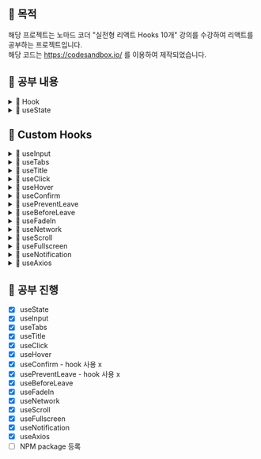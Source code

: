## 📢 목적

해당 프로젝트는 노마드 코더 "실전형 리액트 Hooks 10개" 강의를 수강하여 리액트를 공부하는 프로젝트입니다. <br>
해당 코드는 https://codesandbox.io/ 를 이용하여 제작되었습니다.

## 📢 공부 내용

<details markdown="1">

<summary>📑 Hook</summary>

### Hook이란?

함수 컴포넌트에서 React state와 Lifecycle 기능을 연동할 수 있게 해주는 함수 (버전 16.8부터 도입)

### Hook의 사용 규칙

- 최상위에서만 Hook 호출이 가능
- 리액트 함수 컴포넌트 내에서만 호출이 가능하며, 일반 자바스크립트 함수 안에서는 호출하면 안됨 (custom hook에서는 가능)

### Hook이 만들어진 이유

- 컴포넌트들 사이에서 상태 로직을 재사용하는 것의 어려움
- 복잡한 컴포넌트는 이해하기 어려움
- Class 컴포넌트는 인간과 기계 모두를 혼란스럽게 함

### 참고 사이트

[Hook 소개](https://ko.reactjs.org/docs/hooks-intro.html) <br>

</details>

<details markdown="2">

<summary>📑 useState</summary>

### useState란?

기존 class 컴포넌트에서 사용하던 this.state와 동일한 역할을 한다. <br>
state 변수와 state를 업데이트 하는 함수, 두 가지 쌍을 반환한다.
``` javascript
const [age, setAge] = useState(20);
```
위와 같은 표현은 구조 분해 할당이라고 한다.

- 함수
``` javascript
function App() {
  const [item, setItem] = useState(1);
  const incrementItem = () => setItem(item + 1);
  const decrementItem = () => setItem(item - 1);
  return (
    <div className="App">
      <h1>Hello {item}</h1>
      <h2>Start editing to see some magic happen!</h2>
      <button onClick={incrementItem}>Increment</button>
      <button onClick={decrementItem}>Decrement</button>
    </div>
  );
}
```

- 클래스
``` javascript
class App extends React.Component {
  state = {
    item: 1
  };

  render() {
    const { item } = this.state;
    return (
      <div className="App">
        <h1>Hello {item}</h1>
        <h2>Start editing to see some magic happen!</h2>
        <button onClick={this.incrementItem}>Increment</button>
        <button onClick={this.decrementItem}>Decrement</button>
      </div>
    );
  }

  incrementItem = () => {
    this.setState((state) => {
      return {
        item: state.item + 1
      };
    });
  };

  decrementItem = () => {
    this.setState((state) => {
      return {
        item: state.item + 1
      };
    });
  };
}
```

### 참고 사이트

[useState 가이드](https://ko.reactjs.org/docs/hooks-state.html) <br>

</details>

## 📢 Custom Hooks

<details markdown="3">

<summary>📑 useInput</summary>

### useInput이란?

input 역활을 제어 하는 것

``` javascript
const useInput = (initialValue, validator) => {
    const [value, setValue] = useState(initialValue);
    const onChange = (event) => {
        const {
            target: { value }
        } = event;
        let willUpdate = true;
        if (typeof validator === "function") {
            willUpdate = validator(value);
        }
        if (willUpdate) {
            setValue(value);
        }
    };
    return { value, onChange };
};

function App() {
	const maxLen = (value) => value.length < 10;
	const name = useInput("your name", maxLen);
	return (
	<div className="App">
		<h1>Hello</h1>
      	<input placeholder="Name" {...name} />
    </div>
  );
}
```

</details>

<details markdown="4">

<summary>📑 useTabs</summary>

### useTabs이란?

웹사이트에 메뉴 또는 무엇이든 간에 tab을 사용하기 매우 쉽게 만들어주는 것

``` javascript
const useTabs = (initialTab, allTabs) => {
    if (!allTabs || !Array.isArray(allTabs)) {
        return;
    }
    const [currentIndex, setCurrentIndex] = useState(initialTab);
    return {
        currnetItem: allTabs[currentIndex],
        changeItem: setCurrentIndex
    };
};

const content = [
    {
        tab: "Section 1",
        content: "I'm the content of the Section 1"
    },
    {
        tab: "Section 2",
        content: "I'm the content of the Section 2"
    }
];

function App() {
    const { currnetItem, changeItem } = useTabs(0, content);
    return (
        <div className="App">
            <h1>Hello</h1>
            {content.map((section, index) => (
                <button key={index} onClick={() => changeItem(index)}>
                    {section.tab}
                </button>
            ))}
            <div>{currnetItem.content}</div>
        </div>
    );
}
```

</details>

<details markdown="5">

<summary>📑 useTitle</summary>

### useTitle이란?

react document의 title을 몇개의 hoots와 함께 바꾸는 것

``` javascript
const useTitle = (initialTitle) => {
    const [title, setTitle] = useState(initialTitle);
    const updateTitle = () => {
        const htmlTitle = document.querySelector("title");
        htmlTitle.innerText = title;
    };
    useEffect(updateTitle, [title]);
    return setTitle;
};

function App() {
    const titleUpdater = useTitle("Loading...");
    setTimeout(() => titleUpdater("home"), 5000);
    return (
        <div className="App">
            <h1>Hello</h1>
        </div>
    );
}
```

</details>

<details markdown="6">

<summary>📑 useClick</summary>

### useClick이란?

유저가 element를 클릭한 시점으로 이벤트 주기

``` javascript
const useClick = (onClick) => {
    if (typeof onclick !== "function") {
        return;
    }
    const element = useRef();
    useEffect(() => {
        if (element.current) {
            element.current.addEventListener("click", onClick);
        }
        return () => {
            if (element.current) {
                element.current.removeEventListener("click", onClick);
            }
        };
    }, []);
    return element;
};

function App() {
    const onClick = () => console.log("hello");
    const title = useClick(onClick);
    return (
        <div className="App">
            <h1 ref={title}>Hello</h1>
        </div>
    );
}
```

</details>

<details markdown="7">

<summary>📑 useHover</summary>

### useHover이란?

유저가 element를 호버한 시점으로 이벤트 주기

``` javascript
const useHover = (onHover) => {
    if (typeof onHover !== "function") {
        return;
    }
    const element = useRef();
    useEffect(() => {
        if (element.current) {
            element.current.addEventListener("mouseenter", onHover);
        }
        return () => {
            if (element.current) {
                element.current.removeEventListener("mouseenter", onHover);
            }
        };
    }, []);
    return element;
};

function App() {
    const onHover = () => console.log("hello");
    const title = useHover(onHover);
    return (
        <div className="App">
            <h1 ref={title}>Hello</h1>
        </div>
    );
}
```

</details>

<details markdown="8">

<summary>📑 useConfirm</summary>

### useConfirm이란?

유저가 어떠한 이벤트를 발생 시 여부를 확인 하는 것

``` javascript
const useConfirm = (message = "", onConfirm, onCancel) => {
    if (!onConfirm || typeof onConfirm !== "function") {
        return;
    }
    if (onCancel && typeof onCancel !== "function") {
        return;
    }
    const confirmAction = () => {
        if (confirm(message)) {
            onConfirm();
        } else {
            onCancel();
        }
    };
    return confirmAction;
};

function App() {
    const deleteWorld = () => console.log("Deleting the world...");
    const abort = () => console.log("Aborted");
    const confirmDelete = useConfirm("Are you sure", deleteWorld, abort);
    return (
        <div className="App">
            <h1>Hello</h1>
            <button onClick={confirmDelete}>Delete the world</button>
        </div>
    );
}
```

</details>

<details markdown="9">

<summary>📑 usePreventLeave</summary>

### usePreventLeave이란?

유저가 변경사항이나 무엇이든간에 저장하지 않고 페이지를 벗어나길 원할 때 확인하는 것

``` javascript
const usePreventLeave = () => {
    const listener = (event) => {
        event.preventDefault();
        event.returnValue = "";
    };
    const enablePrevent = () => window.addEventListener("beforeunload", listener);
    const disaPrevent = () =>
        window.removeEventListener("beforeunload", listener);
    return { enablePrevent, disaPrevent };
};

function App() {
    const { enablePrevent, disaPrevent } = usePreventLeave();
    return (
        <div className="App">
            <h1>Hello</h1>
            <button onClick={enablePrevent}>Protect</button>
            <button onClick={disaPrevent}>Unprotect</button>
        </div>
    );
}
```

</details>

<details markdown="10">

<summary>📑 useBeforeLeave</summary>

### useBeforeLeave이란?

유저가 페이지를 벗어나는 시점을 발견하고 함수를 실행

``` javascript
const useBeforeLeave = (onBefore) => {
    if (typeof onBefore !== "function") {
        return;
    }
    const handle = (event) => {
        const { clientY } = event;
        if (clientY <= 0) {
            onBefore();
        }
    };
    useEffect(() => {
        document.addEventListener("mouseleave", handle);
        return () => document.removeEventListener("mouseleave", handle);
    }, []);
};

function App() {
    const begForLife = () => console.log("Pls dont leave");
    useBeforeLeave(begForLife);
    return (
        <div className="App">
            <h1>Hello</h1>
        </div>
    );
}
```

</details>

<details markdown="11">

<summary>📑 useFadeIn</summary>

### useFadeIn이란?

어떤 element든 상관없이 애니메이션을 element 안으로 서서히 사라지게 만드는 것

``` javascript
const useFadeIn = (duration = 1, delay = 0) => {
    if (typeof duration !== "number" || typeof delay !== "number") {
        return;
    }
    const element = useRef();
    useEffect(() => {
        if (element.current) {
            const { current } = element;
            current.style.transition = `opacity ${duration}s ease-in-out ${delay}s`;
            current.style.opacity = 1;
        }
    }, []);
    return { ref: element, style: { opacity: 0 } };
};

function App() {
    const fadeInH1 = useFadeIn(1, 2);
    const fadeInP = useFadeIn(2, 3);
    return (
        <div className="App">
            <h1 {...fadeInH1}>Hello</h1>
            <p {...fadeInP}>
                Lorem ipsum dolor sit amet consectetur adipisicing elit. Laborum
                voluptatem debitis accusantium veritatis! Amet, minus consequatur eius
                ut dolorum expedita consectetur corrupti animi incidunt nihil iste illo,
                iure, voluptatem voluptates.
        </p>
        </div>
    );
}
```

</details>

<details markdown="12">

<summary>📑 useNetwork</summary>

### useNetwork이란?

현재 Online or Offline 상태인지를 감지하는 것

``` javascript
const useNetwork = (onChange) => {
    const [status, setStatus] = useState(navigator.onLine);
    const handleChange = (event) => {
        if (typeof onChange === "function") {
            onChange(navigator.onLine);
        }
        setStatus(navigator.onLine);
    };
    useEffect(() => {
        window.addEventListener("online", handleChange);
        window.addEventListener("offline", handleChange);
        return () => {
            window.removeEventListener("online", handleChange);
            window.removeEventListener("offline", handleChange);
        };
    }, []);
    return status;
};

function App() {
    const handleNetworkChange = (online) => {
        console.log(online ? "We just went online" : "We are offline");
    };
    const onLine = useNetwork(handleNetworkChange);
    return (
        <div className="App">
            <h1>Hello</h1>
            <h1>{onLine ? "Online" : "Offline"}</h1>
        </div>
    );
}
```

</details>

<details markdown="13">

<summary>📑 useScroll</summary>

### useScroll이란?

스크롤을 사용할 때를 감지해 알려주는 것

``` javascript
const useScroll = () => {
    const [status, setStatus] = useState({ x: 0, y: 0 });
    const onScroll = () => {
        setStatus({ x: window.scrollX, y: window.scrollY });
    };
    useEffect(() => {
        window.addEventListener("scroll", onScroll);
        return () => window.removeEventListener("scroll", onScroll);
    }, []);
    return status;
};

function App() {
    const { y } = useScroll();
    return (
        <div className="App" style={{ height: "1000vh" }}>
            <h1 style={{ position: "fixed", color: y > 1000 ? "blue" : "red" }}>
                Hello
        </h1>
        </div>
    );
}
```

</details>

<details markdown="14">

<summary>📑 useFullscreen</summary>

### useFullscreen이란?

어떤 element든 풀크스린으로 만들거나 일반 화면으로 돌아가게 하는 것

``` javascript
const useFullscreen = (callback) => {
    const element = useRef();
    const runCb = (isFull) => {
        if (callback && typeof callback === "function") {
            callback(isFull);
        }
    };
    const triggerFull = () => {
        if (element.current) {
            if (element.current.requestFullscreen) {
                element.current.requestFullscreen();
            } else if (element.current.mozRequestFullscreen) {
                element.current.mozRequestFullscreen();
            } else if (element.current.webkitRequestFullscreen) {
                element.current.webkitRequestFullscreen();
            } else if (element.current.msRequestFullscreen) {
                element.current.msRequestFullscreen();
            }
            runCb(true);
        }
    };
    const exitFull = () => {
        if (document.exitFullscreen) {
            document.exitFullscreen();
        } else if (document.mozCancelFullScreen) {
            document.mozCancelFullScreen();
        } else if (document.webkitExitFullscreen) {
            document.webkitExitFullscreen();
        } else if (document.msExitFullscreen) {
            document.msExitFullscreen();
        }
        runCb(false);
    };
    return { element, triggerFull, exitFull };
};

function App() {
    const onFullS = (isFull) => {
        console.log(isFull ? "We are full" : "We are small");
    };
    const { element, triggerFull, exitFull } = useFullscreen(onFullS);
    return (
        <div className="App">
            <h1>Hello</h1>
            <div ref={element}>
                <img
                    src="https://mblogthumb-phinf.pstatic.net/MjAxODAyMDZfMTk0/MDAxNTE3OTA5NDQ3MjYy._A5goNQD2IUU1ZVepodSGGYRkzsj6Qzvo-7N40S-OzMg.ITZqPfqEABCTd4tuLxQrMXY-nRU40sD2tMpDZRkA_34g.JPEG.xbeebee/%EC%9B%B0%EC%8B%9C%EC%BD%94%EA%B8%B0.jpg?type=w800"
                    alt="img"
                />
                <button onClick={exitFull}>Exit Fullscreen</button>
            </div>
            <button onClick={triggerFull}>Make Fullscreen</button>
        </div>
    );
}
```

</details>

<details markdown="15">

<summary>📑 useNotification</summary>

### useNotification이란?

notification API를 사용할 때 유저에게 알람을 보내주는 것

``` javascript
const useNotification = (title, options) => {
    if (!("Notification" in window)) {
        return;
    }
    const fireNotif = () => {
        if (Notification.permission !== "granted") {
            Notification.requestPermission().then((permission) => {
                if (permission === "granted") {
                    new Notification(title, options);
                } else {
                    return;
                }
            });
        } else {
            new Notification(title, options);
        }
    };
    return fireNotif;
};

function App() {
    const triggerNotif = useNotification("Can I steal your kimchi?", {
        body: "I love kimchi dont you"
    });
    return (
        <div className="App">
            <h1>Hello</h1>
            <button onClick={triggerNotif}>Hello</button>
        </div>
    );
}
```

[Notification API](https://developer.mozilla.org/ko/docs/Web/API/notification)

</details>

<details markdown="16">

<summary>📑 useAxios</summary>

### useAxios이란?

HTTP requests client axios을 위한 wrapper 같은 것

``` javascript
const useAxios = (options, axiosInstance = defaultAxios) => {
    const [state, setSate] = useState({
        loading: true,
        error: null,
        data: null
    });
    const [trigger, setTrigger] = useState(0);
    if (!options.url) {
        return;
    }
    const refetch = () => {
        setSate({
            ...state,
            loading: true
        });
        setTrigger(Date.now());
    };
    useEffect(() => {
        axiosInstance(options)
            .then((data) => {
                setSate({
                    ...state,
                    loading: false,
                    data
                });
            })
            .catch((error) => {
                setSate({
                    ...state,
                    loading: false,
                    error
                });
            });
    }, [trigger]);
    return { ...state, refetch };
};

function App() {
    const { loading, data, refetch } = useAxios({
        url:
            "https://cors-anywhere.herokuapp.com/https://yts.am/api/v2/list_movies.json"
    });
    console.log(loading, data, JSON.stringify(data), refetch);
    return (
        <div className="App">
            <h1>{data && data.status}</h1>
            <h1>{loading && "Loading"}</h1>
            <button onClick={refetch}>Refetch</button>
        </div>
    );
}
```

</details>

## 📢 공부 진행

- [X] useState
- [X] useInput
- [x] useTabs
- [X] useTitle
- [X] useClick
- [X] useHover
- [X] useConfirm - hook 사용 x
- [X] usePreventLeave - hook 사용 x
- [X] useBeforeLeave
- [X] useFadeIn
- [X] useNetwork
- [X] useScroll
- [X] useFullscreen
- [X] useNotification
- [X] useAxios
- [ ] NPM package 등록